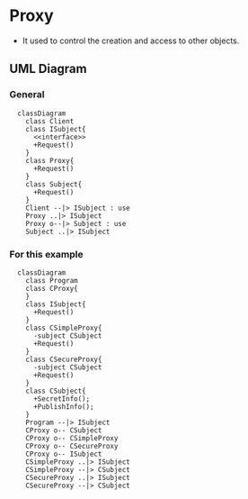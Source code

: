 # Proxy
 - It used to control the creation and access to other objects.

## UML Diagram
### General
```mermaid
  classDiagram
    class Client
    class ISubject{
      <<interface>>
      +Request()
    }
    class Proxy{
      +Request()
    }
    class Subject{
      +Request()
    }
    Client --|> ISubject : use
    Proxy ..|> ISubject
    Proxy o--|> Subject : use
    Subject ..|> ISubject
```
### For this example
```mermaid
  classDiagram
    class Program
    class CProxy{
    }
    class ISubject{
      +Request()
    }
    class CSimpleProxy{
      -subject CSubject
      +Request()
    }
    class CSecureProxy{
      -subject CSubject
      +Request()
    }
    class CSubject{
      +SecretInfo();
      +PublishInfo();
    }
    Program --|> ISubject
    CProxy o-- CSubject
    CProxy o-- CSimpleProxy
    CProxy o-- CSecureProxy
    CProxy o-- ISubject
    CSimpleProxy ..|> ISubject
    CSimpleProxy --|> CSubject
    CSecureProxy ..|> ISubject
    CSecureProxy --|> CSubject
```
